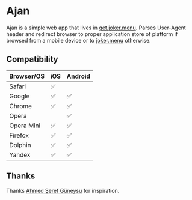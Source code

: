 # Ajan

Ajan is a simple web app that lives in [get.joker.menu](https://get.joker.menu). Parses User-Agent header and redirect browser to proper application store of platform if browsed from a mobile device or to [joker.menu](https://joker.menu) otherwise.

## Compatibility

| Browser/OS | iOS | Android |
|------------|-----|---------|
| Safari     |✅||
| Google     |✅|✅|
| Chrome     |✅|✅|
| Opera      ||✅|
| Opera Mini |✅|✅|
| Firefox    |✅|✅|
| Dolphin    |✅|✅|
| Yandex     |✅|✅|

## Thanks

Thanks [Ahmed Şeref Güneysu](https://github.com/guneysus) for inspiration.

